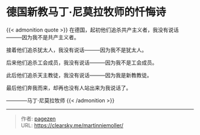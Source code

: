 # 德国新教马丁·尼莫拉牧师的忏悔诗


{{< admonition quote >}}
在德国，起初他们追杀共产主义者，我没有说话———因为我不是共产主义者。

接着他们追杀犹太人，我没有说话———因为我不是犹太人。

后来他们追杀工会成员，我没有说话———因为我不是工会成员。

此后他们追杀天主教徒，我没有说话———因为我是新教教徒。

最后他们奔我而来，却再也没有人站出来为我说话了。

————马丁·尼莫拉牧师
{{< /admonition >}}


---

> 作者: [pagezen](http://clearsky.me/)  
> URL: https://clearsky.me/martinniemoller/  

